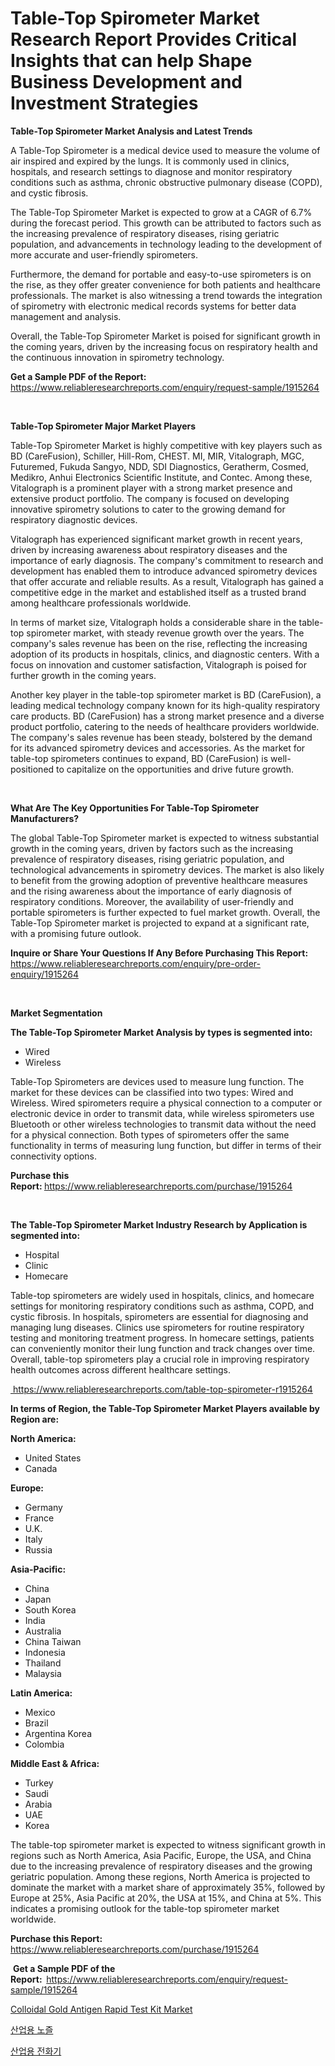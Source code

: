 <p><h1>Table-Top Spirometer Market Research Report Provides Critical Insights that can help Shape Business Development and Investment Strategies</h1></p><p><strong>Table-Top Spirometer Market Analysis and Latest Trends</strong></p>
<p><p>A Table-Top Spirometer is a medical device used to measure the volume of air inspired and expired by the lungs. It is commonly used in clinics, hospitals, and research settings to diagnose and monitor respiratory conditions such as asthma, chronic obstructive pulmonary disease (COPD), and cystic fibrosis.</p><p>The Table-Top Spirometer Market is expected to grow at a CAGR of 6.7% during the forecast period. This growth can be attributed to factors such as the increasing prevalence of respiratory diseases, rising geriatric population, and advancements in technology leading to the development of more accurate and user-friendly spirometers.</p><p>Furthermore, the demand for portable and easy-to-use spirometers is on the rise, as they offer greater convenience for both patients and healthcare professionals. The market is also witnessing a trend towards the integration of spirometry with electronic medical records systems for better data management and analysis.</p><p>Overall, the Table-Top Spirometer Market is poised for significant growth in the coming years, driven by the increasing focus on respiratory health and the continuous innovation in spirometry technology.</p></p>
<p><strong>Get a Sample PDF of the Report:&nbsp;</strong> <a href="https://www.reliableresearchreports.com/enquiry/request-sample/1915264">https://www.reliableresearchreports.com/enquiry/request-sample/1915264</a></p>
<p>&nbsp;</p>
<p><strong>Table-Top Spirometer Major Market Players</strong></p>
<p><p>Table-Top Spirometer Market is highly competitive with key players such as BD (CareFusion), Schiller, Hill-Rom, CHEST. MI, MIR, Vitalograph, MGC, Futuremed, Fukuda Sangyo, NDD, SDI Diagnostics, Geratherm, Cosmed, Medikro, Anhui Electronics Scientific Institute, and Contec. Among these, Vitalograph is a prominent player with a strong market presence and extensive product portfolio. The company is focused on developing innovative spirometry solutions to cater to the growing demand for respiratory diagnostic devices.</p><p>Vitalograph has experienced significant market growth in recent years, driven by increasing awareness about respiratory diseases and the importance of early diagnosis. The company's commitment to research and development has enabled them to introduce advanced spirometry devices that offer accurate and reliable results. As a result, Vitalograph has gained a competitive edge in the market and established itself as a trusted brand among healthcare professionals worldwide.</p><p>In terms of market size, Vitalograph holds a considerable share in the table-top spirometer market, with steady revenue growth over the years. The company's sales revenue has been on the rise, reflecting the increasing adoption of its products in hospitals, clinics, and diagnostic centers. With a focus on innovation and customer satisfaction, Vitalograph is poised for further growth in the coming years.</p><p>Another key player in the table-top spirometer market is BD (CareFusion), a leading medical technology company known for its high-quality respiratory care products. BD (CareFusion) has a strong market presence and a diverse product portfolio, catering to the needs of healthcare providers worldwide. The company's sales revenue has been steady, bolstered by the demand for its advanced spirometry devices and accessories. As the market for table-top spirometers continues to expand, BD (CareFusion) is well-positioned to capitalize on the opportunities and drive future growth.</p></p>
<p>&nbsp;</p>
<p><strong>What Are The Key Opportunities For Table-Top Spirometer Manufacturers?</strong></p>
<p><p>The global Table-Top Spirometer market is expected to witness substantial growth in the coming years, driven by factors such as the increasing prevalence of respiratory diseases, rising geriatric population, and technological advancements in spirometry devices. The market is also likely to benefit from the growing adoption of preventive healthcare measures and the rising awareness about the importance of early diagnosis of respiratory conditions. Moreover, the availability of user-friendly and portable spirometers is further expected to fuel market growth. Overall, the Table-Top Spirometer market is projected to expand at a significant rate, with a promising future outlook.</p></p>
<p><strong>Inquire or Share Your Questions If Any Before Purchasing This Report:</strong> <a href="https://www.reliableresearchreports.com/enquiry/pre-order-enquiry/1915264">https://www.reliableresearchreports.com/enquiry/pre-order-enquiry/1915264</a></p>
<p>&nbsp;</p>
<p><strong>Market Segmentation</strong></p>
<p><strong>The Table-Top Spirometer Market Analysis by types is segmented into:</strong></p>
<p><ul><li>Wired</li><li>Wireless</li></ul></p>
<p><p>Table-Top Spirometers are devices used to measure lung function. The market for these devices can be classified into two types: Wired and Wireless. Wired spirometers require a physical connection to a computer or electronic device in order to transmit data, while wireless spirometers use Bluetooth or other wireless technologies to transmit data without the need for a physical connection. Both types of spirometers offer the same functionality in terms of measuring lung function, but differ in terms of their connectivity options.</p></p>
<p><strong>Purchase this Report:&nbsp;</strong><a href="https://www.reliableresearchreports.com/purchase/1915264">https://www.reliableresearchreports.com/purchase/1915264</a></p>
<p>&nbsp;</p>
<p><strong>The Table-Top Spirometer Market Industry Research by Application is segmented into:</strong></p>
<p><ul><li>Hospital</li><li>Clinic</li><li>Homecare</li></ul></p>
<p><p>Table-top spirometers are widely used in hospitals, clinics, and homecare settings for monitoring respiratory conditions such as asthma, COPD, and cystic fibrosis. In hospitals, spirometers are essential for diagnosing and managing lung diseases. Clinics use spirometers for routine respiratory testing and monitoring treatment progress. In homecare settings, patients can conveniently monitor their lung function and track changes over time. Overall, table-top spirometers play a crucial role in improving respiratory health outcomes across different healthcare settings.</p></p>
<p><a href="https://www.reliableresearchreports.com/table-top-spirometer-r1915264">&nbsp;https://www.reliableresearchreports.com/table-top-spirometer-r1915264</a></p>
<p><strong>In terms of Region, the Table-Top Spirometer Market Players available by Region are:</strong></p>
<p>
    <p> <strong> North America: </strong>
        <ul>
            <li>United States</li>
            <li>Canada</li>
        </ul>
        </p> 
    <p> <strong> Europe: </strong>
        <ul>
            <li>Germany</li>
            <li>France</li>
            <li>U.K.</li>
            <li>Italy</li>
            <li>Russia</li>
        </ul>
        </p> 
    <p> <strong> Asia-Pacific: </strong>
        <ul>
            <li>China</li>
            <li>Japan</li>
            <li>South Korea</li>
            <li>India</li>
            <li>Australia</li>
            <li>China Taiwan</li>
            <li>Indonesia</li>
            <li>Thailand</li>
            <li>Malaysia</li>
        </ul>
        </p> 
    <p> <strong> Latin America: </strong>
        <ul>
            <li>Mexico</li>
            <li>Brazil</li>
            <li>Argentina Korea</li>
            <li>Colombia</li>
        </ul>
        </p> 
    <p> <strong> Middle East & Africa: </strong>
        <ul>
            <li>Turkey</li>
            <li>Saudi</li>
            <li>Arabia</li>
            <li>UAE</li>
            <li>Korea</li>
        </ul>
    </p>
    </p>
<p><p>The table-top spirometer market is expected to witness significant growth in regions such as North America, Asia Pacific, Europe, the USA, and China due to the increasing prevalence of respiratory diseases and the growing geriatric population. Among these regions, North America is projected to dominate the market with a market share of approximately 35%, followed by Europe at 25%, Asia Pacific at 20%, the USA at 15%, and China at 5%. This indicates a promising outlook for the table-top spirometer market worldwide.</p></p>
<p><strong>Purchase this Report: </strong><a href="https://www.reliableresearchreports.com/purchase/1915264">https://www.reliableresearchreports.com/purchase/1915264</a></p>
<p>&nbsp;<strong>Get a Sample PDF of the Report:&nbsp;&nbsp;</strong><a href="https://www.reliableresearchreports.com/enquiry/request-sample/1915264">https://www.reliableresearchreports.com/enquiry/request-sample/1915264</a></p>
<p><strong></strong></p>
<p><p><a href="https://github.com/JosephMorgajjtiXfg/Market-Research-Report-List-1/blob/main/colloidal-gold-antigen-rapid-test-kit-market.md">Colloidal Gold Antigen Rapid Test Kit Market</a></p><p><a href="https://github.com/ahmadrevanz10/Market-Research-Report-List-2/blob/main/280211677132.md">산업용 노즐</a></p><p><a href="https://github.com/nigaleamar09/Market-Research-Report-List-2/blob/main/177370977134.md">산업용 전화기</a></p></p>